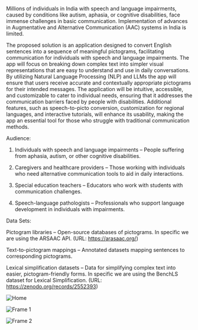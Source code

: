 Millions of individuals in India with speech and language impairments, caused by conditions like autism, aphasia, or cognitive disabilities, face immense challenges in basic communication. Implementation of advances in Augmentative and Alternative Communication (AAC) systems in India is limited. 

The proposed solution is an application designed to convert English sentences into a sequence of meaningful pictograms, facilitating communication for individuals with speech and language impairments. The app will focus on breaking down complex text into simpler visual representations that are easy to understand and use in daily conversations. By utilizing Natural Language Processing (NLP) and LLMs the app will ensure that users receive accurate and contextually appropriate pictograms for their intended messages. The application will be intuitive, accessible, and customizable to cater to individual needs, ensuring that it addresses the communication barriers faced by people with disabilities. Additional features, such as speech-to-picto conversion, customization for regional languages, and interactive tutorials, will enhance its usability, making the app an essential tool for those who struggle with traditional communication methods.

Audience:

1. Individuals with speech and language impairments – People suffering from aphasia, autism, or other cognitive disabilities.


2. Caregivers and healthcare providers – Those working with individuals who need alternative communication tools to aid in daily interactions.


3. Special education teachers – Educators who work with students with communication challenges.


4. Speech-language pathologists – Professionals who support language development in individuals with impairments.



Data Sets:

Pictogram libraries – Open-source databases of pictograms.
In specific we are using the ARSAAC API. (URL: https://arasaac.org/)

Text-to-pictogram mappings – Annotated datasets mapping sentences to corresponding pictograms.

Lexical simplification datasets – Data for simplifying complex text into easier, pictogram-friendly forms.
In specific we are using the BenchLS dataset for Lexical Simplification. (URL: https://zenodo.org/records/2552393)

![Home](https://github.com/user-attachments/assets/21705af3-f15a-451b-857e-c2021bb203ca)

![Frame 1](https://github.com/user-attachments/assets/69b8481c-673a-4fa6-ba64-84c6a1c04887)

![Frame 2](https://github.com/user-attachments/assets/352fa178-60e2-4e38-81b9-aa0ba40c86ed)




